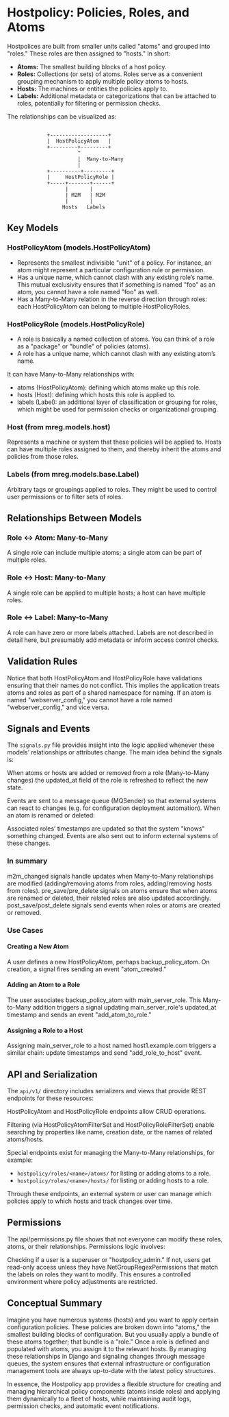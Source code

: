 # Hostpolicy: Policies, Roles, and Atoms

Hostpolices are built from smaller units called "atoms" and grouped into "roles." These roles are then assigned to "hosts." In short:

- **Atoms:** The smallest building blocks of a host policy.
- **Roles:** Collections (or sets) of atoms. Roles serve as a convenient grouping mechanism to apply multiple policy atoms to hosts.
- **Hosts:** The machines or entities the policies apply to.
- **Labels:** Additional metadata or categorizations that can be attached to roles, potentially for filtering or permission checks.

The relationships can be visualized as:

```

             +-------------------+
             |  HostPolicyAtom   |
             +---------+---------+
                       ^
                       |  Many-to-Many
                       |
             +----------+---------+
             |     HostPolicyRole |
             +-----+-------+------+
                   |       |
                   | M2M   | M2M
                   |       |
                  Hosts   Labels
```

## Key Models

### HostPolicyAtom (models.HostPolicyAtom)

- Represents the smallest indivisible "unit" of a policy. For instance, an atom might represent a particular configuration rule or permission.
- Has a unique name, which cannot clash with any existing role’s name. This mutual exclusivity ensures that if something is named "foo" as an atom, you cannot have a role named "foo" as well.
- Has a Many-to-Many relation in the reverse direction through roles: each HostPolicyAtom can belong to multiple HostPolicyRoles.

### HostPolicyRole (models.HostPolicyRole)

- A role is basically a named collection of atoms. You can think of a role as a "package" or "bundle" of policies (atoms).
- A role has a unique name, which cannot clash with any existing atom’s name.

It can have Many-to-Many relationships with:

- atoms (HostPolicyAtom): defining which atoms make up this role.
- hosts (Host): defining which hosts this role is applied to.
- labels (Label): an additional layer of classification or grouping for roles, which might be used for permission checks or organizational grouping.

### Host (from mreg.models.host)

Represents a machine or system that these policies will be applied to.
Hosts can have multiple roles assigned to them, and thereby inherit the atoms and policies from those roles.

### Labels (from mreg.models.base.Label)

Arbitrary tags or groupings applied to roles. They might be used to control user permissions or to filter sets of roles.

## Relationships Between Models

### Role ↔ Atom: Many-to-Many

A single role can include multiple atoms; a single atom can be part of multiple roles.

### Role ↔ Host: Many-to-Many

A single role can be applied to multiple hosts; a host can have multiple roles.

### Role ↔ Label: Many-to-Many

A role can have zero or more labels attached. Labels are not described in detail here, but presumably add metadata or inform access control checks.

## Validation Rules

Notice that both HostPolicyAtom and HostPolicyRole have validations ensuring that their names do not conflict. This implies the application treats atoms and roles as part of a shared namespace for naming. If an atom is named "webserver_config," you cannot have a role named "webserver_config," and vice versa.

## Signals and Events

The `signals.py` file provides insight into the logic applied whenever these models’ relationships or attributes change. The main idea behind the signals is:

When atoms or hosts are added or removed from a role (Many-to-Many changes) the updated_at field of the role is refreshed to reflect the new state.

Events are sent to a message queue (MQSender) so that external systems can react to changes (e.g. for configuration deployment automation).
When an atom is renamed or deleted:

Associated roles’ timestamps are updated so that the system "knows" something changed.
Events are also sent out to inform external systems of these changes.

### In summary

m2m_changed signals handle updates when Many-to-Many relationships are modified (adding/removing atoms from roles, adding/removing hosts from roles). pre_save/pre_delete signals on atoms ensure that when atoms are renamed or deleted, their related roles are also updated accordingly. post_save/post_delete signals send events when roles or atoms are created or removed.

### Use Cases

#### Creating a New Atom

A user defines a new HostPolicyAtom, perhaps backup_policy_atom. On creation, a signal fires sending an event "atom_created."

#### Adding an Atom to a Role

The user associates backup_policy_atom with main_server_role. This Many-to-Many addition triggers a signal updating main_server_role's updated_at timestamp and sends an event "add_atom_to_role."

#### Assigning a Role to a Host

Assigning main_server_role to a host named host1.example.com triggers a similar chain: update timestamps and send "add_role_to_host" event.

## API and Serialization

The `api/v1/` directory includes serializers and views that provide REST endpoints for these resources:

HostPolicyAtom and HostPolicyRole endpoints allow CRUD operations.

Filtering (via HostPolicyAtomFilterSet and HostPolicyRoleFilterSet) enable searching by properties like name, creation date, or the names of related atoms/hosts.

Special endpoints exist for managing the Many-to-Many relationships, for example:

- `hostpolicy/roles/<name>/atoms/` for listing or adding atoms to a role.
- `hostpolicy/roles/<name>/hosts/` for listing or adding hosts to a role.

Through these endpoints, an external system or user can manage which policies apply to which hosts and track changes over time.

## Permissions

The api/permissions.py file shows that not everyone can modify these roles, atoms, or their relationships. Permissions logic involves:

Checking if a user is a superuser or "hostpolicy_admin."
If not, users get read-only access unless they have NetGroupRegexPermissions that match the labels on roles they want to modify. This ensures a controlled environment where policy adjustments are restricted.

## Conceptual Summary

Imagine you have numerous systems (hosts) and you want to apply certain configuration policies. These policies are broken down into "atoms," the smallest building blocks of configuration. But you usually apply a bundle of these atoms together; that bundle is a "role." Once a role is defined and populated with atoms, you assign it to the relevant hosts. By managing these relationships in Django and signaling changes through message queues, the system ensures that external infrastructure or configuration management tools are always up-to-date with the latest policy structures.

In essence, the Hostpolicy app provides a flexible structure for creating and managing hierarchical policy components (atoms inside roles) and applying them dynamically to a fleet of hosts, while maintaining audit logs, permission checks, and automatic event notifications.
